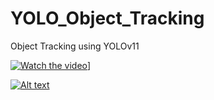 # YOLO_Object_Tracking
Object Tracking using YOLOv11

[![Watch the video](https://img.youtube.com/vi/T-D1KVIuvjA/maxresdefault.jpg)](https://github.com/conglapgit45/YOLO_Object_Tracking/blob/main/demo_object_tracking.mp4)]

[![Alt text](https://img.youtube.com/vi/T-D1KVIuvjA/maxresdefault.jpg)](https://github.com/conglapgit45/YOLO_Object_Tracking/blob/main/demo_object_tracking.mp4)

